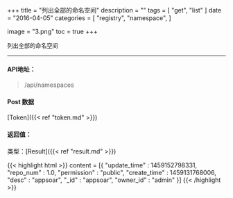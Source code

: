 +++
title = "列出全部的命名空间"
description = ""
tags = [
    "get",
    "list"
]
date = "2016-04-05"
categories = [
    "registry",
    "namespace",
]

image = "3.png" 
toc = true
+++

<font size=2>列出全部的命名空间</font>
***

#### API地址：

> /api/namespaces


#### Post 数据

[Token]({{< ref "token.md" >}})


#### 返回值：

类型：[Result]({{< ref "result.md" >}})

{{< highlight html >}}
content = [{
    "update_time" : 1459152798331,
    "repo_num" : 1.0,
    "permission" : "public",
    "create_time" : 1459131768006,
    "desc" : "appsoar",
    "_id" : "appsoar",
    "owner_id" : "admin"
}]
{{< /highlight >}}

